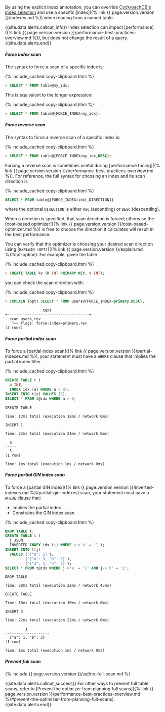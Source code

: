By using the explicit index annotation, you can override [CockroachDB's index selection](https://www.cockroachlabs.com/blog/index-selection-cockroachdb-2/) and use a specific [index]({% link {{ page.version.version }}/indexes.md %}) when reading from a named table.

{{site.data.alerts.callout_info}}
Index selection can impact [performance]({% link {{ page.version.version }}/performance-best-practices-overview.md %}), but does not change the result of a query.
{{site.data.alerts.end}}

##### Force index scan

The syntax to force a scan of a specific index is:

{% include_cached copy-clipboard.html %}
~~~ sql
> SELECT * FROM table@my_idx;
~~~

This is equivalent to the longer expression:

{% include_cached copy-clipboard.html %}
~~~ sql
> SELECT * FROM table@{FORCE_INDEX=my_idx};
~~~

##### Force reverse scan

The syntax to force a reverse scan of a specific index is:

{% include_cached copy-clipboard.html %}
~~~ sql
> SELECT * FROM table@{FORCE_INDEX=my_idx,DESC};
~~~

Forcing a reverse scan is sometimes useful during [performance tuning]({% link {{ page.version.version }}/performance-best-practices-overview.md %}). For reference, the full syntax for choosing an index and its scan direction is

{% include_cached copy-clipboard.html %}
~~~ sql
SELECT * FROM table@{FORCE_INDEX=idx[,DIRECTION]}
~~~

where the optional `DIRECTION` is either `ASC` (ascending) or `DESC` (descending).

When a direction is specified, that scan direction is forced; otherwise the [cost-based optimizer]({% link {{ page.version.version }}/cost-based-optimizer.md %}) is free to choose the direction it calculates will result in the best performance.

You can verify that the optimizer is choosing your desired scan direction using [`EXPLAIN (OPT)`]({% link {{ page.version.version }}/explain.md %}#opt-option). For example, given the table

{% include_cached copy-clipboard.html %}
~~~ sql
> CREATE TABLE kv (K INT PRIMARY KEY, v INT);
~~~

you can check the scan direction with:

{% include_cached copy-clipboard.html %}
~~~ sql
> EXPLAIN (opt) SELECT * FROM users@{FORCE_INDEX=primary,DESC};
~~~

~~~
                 text
+-------------------------------------+
  scan users,rev
   └── flags: force-index=primary,rev
(2 rows)
~~~

##### Force partial index scan

To force a [partial index scan]({% link {{ page.version.version }}/partial-indexes.md %}), your statement must have a `WHERE` clause that implies the partial index filter.

{% include_cached copy-clipboard.html %}
~~~ sql
CREATE TABLE t (
  a INT,
  INDEX idx (a) WHERE a > 0);
INSERT INTO t(a) VALUES (5);
SELECT * FROM t@idx WHERE a > 0;
~~~

~~~
CREATE TABLE

Time: 13ms total (execution 12ms / network 0ms)

INSERT 1

Time: 22ms total (execution 21ms / network 0ms)

  a
-----
  5
(1 row)

Time: 1ms total (execution 1ms / network 0ms)
~~~

##### Force partial GIN index scan

To force a [partial GIN index]({% link {{ page.version.version }}/inverted-indexes.md %}#partial-gin-indexes) scan, your statement must have a `WHERE` clause that:

- Implies the partial index.
- Constrains the GIN index scan.

{% include_cached copy-clipboard.html %}
~~~ sql
DROP TABLE t;
CREATE TABLE t (
  j JSON,
  INVERTED INDEX idx (j) WHERE j->'a' = '1');
INSERT INTO t(j)
  VALUES ('{"a": 1}'),
         ('{"a": 3, "b": 2}'),
         ('{"a": 1, "b": 2}');
SELECT * FROM t@idx WHERE j->'a' = '1' AND j->'b' = '2';
~~~

~~~
DROP TABLE

Time: 68ms total (execution 22ms / network 45ms)

CREATE TABLE

Time: 10ms total (execution 10ms / network 0ms)

INSERT 3

Time: 22ms total (execution 22ms / network 0ms)

         j
--------------------
  {"a": 1, "b": 2}
(1 row)

Time: 1ms total (execution 1ms / network 0ms)
~~~

##### Prevent full scan

{% include {{ page.version.version }}/sql/no-full-scan.md %}

{{site.data.alerts.callout_success}}
For other ways to prevent full table scans, refer to [Prevent the optimizer from planning full scans]({% link {{ page.version.version }}/performance-best-practices-overview.md %}#prevent-the-optimizer-from-planning-full-scans).
{{site.data.alerts.end}}